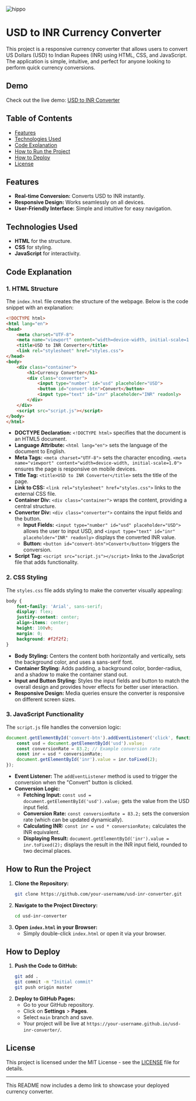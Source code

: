 ![hippo](https://i.imghippo.com/files/vVxWl1724241491.png)

# USD to INR Currency Converter

This project is a responsive currency converter that allows users to convert US Dollars (USD) to Indian Rupees (INR) using HTML, CSS, and JavaScript. The application is simple, intuitive, and perfect for anyone looking to perform quick currency conversions.

## Demo

Check out the live demo: [USD to INR Converter](https://ajitharunai.github.io/usd-inr-converter/)

## Table of Contents
- [Features](#features)
- [Technologies Used](#technologies-used)
- [Code Explanation](#code-explanation)
- [How to Run the Project](#how-to-run-the-project)
- [How to Deploy](#how-to-deploy)
- [License](#license)

## Features
- **Real-time Conversion:** Converts USD to INR instantly.
- **Responsive Design:** Works seamlessly on all devices.
- **User-Friendly Interface:** Simple and intuitive for easy navigation.

## Technologies Used
- **HTML** for the structure.
- **CSS** for styling.
- **JavaScript** for interactivity.

## Code Explanation

### 1. HTML Structure

The `index.html` file creates the structure of the webpage. Below is the code snippet with an explanation:

```html
<!DOCTYPE html>
<html lang="en">
<head>
    <meta charset="UTF-8">
    <meta name="viewport" content="width=device-width, initial-scale=1.0">
    <title>USD to INR Converter</title>
    <link rel="stylesheet" href="styles.css">
</head>
<body>
    <div class="container">
        <h1>Currency Converter</h1>
        <div class="converter">
            <input type="number" id="usd" placeholder="USD">
            <button id="convert-btn">Convert</button>
            <input type="text" id="inr" placeholder="INR" readonly>
        </div>
    </div>
    <script src="script.js"></script>
</body>
</html>
```

- **DOCTYPE Declaration:** `<!DOCTYPE html>` specifies that the document is an HTML5 document.
- **Language Attribute:** `<html lang="en">` sets the language of the document to English.
- **Meta Tags:** `<meta charset="UTF-8">` sets the character encoding. `<meta name="viewport" content="width=device-width, initial-scale=1.0">` ensures the page is responsive on mobile devices.
- **Title Tag:** `<title>USD to INR Converter</title>` sets the title of the page.
- **Link to CSS:** `<link rel="stylesheet" href="styles.css">` links to the external CSS file.
- **Container Div:** `<div class="container">` wraps the content, providing a central structure.
- **Converter Div:** `<div class="converter">` contains the input fields and the button.
  - **Input Fields:** `<input type="number" id="usd" placeholder="USD">` allows the user to input USD, and `<input type="text" id="inr" placeholder="INR" readonly>` displays the converted INR value.
  - **Button:** `<button id="convert-btn">Convert</button>` triggers the conversion.
- **Script Tag:** `<script src="script.js"></script>` links to the JavaScript file that adds functionality.

### 2. CSS Styling

The `styles.css` file adds styling to make the converter visually appealing:

```css
body {
    font-family: 'Arial', sans-serif;
    display: flex;
    justify-content: center;
    align-items: center;
    height: 100vh;
    margin: 0;
    background: #f2f2f2;
}
```

- **Body Styling:** Centers the content both horizontally and vertically, sets the background color, and uses a sans-serif font.
- **Container Styling:** Adds padding, a background color, border-radius, and a shadow to make the container stand out.
- **Input and Button Styling:** Styles the input fields and button to match the overall design and provides hover effects for better user interaction.
- **Responsive Design:** Media queries ensure the converter is responsive on different screen sizes.

### 3. JavaScript Functionality

The `script.js` file handles the conversion logic:

```javascript
document.getElementById('convert-btn').addEventListener('click', function() {
    const usd = document.getElementById('usd').value;
    const conversionRate = 83.2; // Example conversion rate
    const inr = usd * conversionRate;
    document.getElementById('inr').value = inr.toFixed(2);
});
```

- **Event Listener:** The `addEventListener` method is used to trigger the conversion when the "Convert" button is clicked.
- **Conversion Logic:** 
  - **Fetching Input:** `const usd = document.getElementById('usd').value;` gets the value from the USD input field.
  - **Conversion Rate:** `const conversionRate = 83.2;` sets the conversion rate (which can be updated dynamically).
  - **Calculating INR:** `const inr = usd * conversionRate;` calculates the INR equivalent.
  - **Displaying Result:** `document.getElementById('inr').value = inr.toFixed(2);` displays the result in the INR input field, rounded to two decimal places.

## How to Run the Project

1. **Clone the Repository:**
   ```bash
   git clone https://github.com/your-username/usd-inr-converter.git
   ```
2. **Navigate to the Project Directory:**
   ```bash
   cd usd-inr-converter
   ```
3. **Open `index.html` in your Browser:**
   - Simply double-click `index.html` or open it via your browser.

## How to Deploy

1. **Push the Code to GitHub:**
   ```bash
   git add .
   git commit -m "Initial commit"
   git push origin master
   ```
2. **Deploy to GitHub Pages:**
   - Go to your GitHub repository.
   - Click on **Settings** > **Pages**.
   - Select `main` branch and save.
   - Your project will be live at `https://your-username.github.io/usd-inr-converter/`.

## License
This project is licensed under the MIT License - see the [LICENSE](LICENSE) file for details.

---

This README now includes a demo link to showcase your deployed currency converter.
